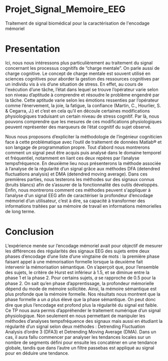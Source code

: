 # Projet_Signal_Memoire_EEG
Traitement de signal biomédical pour la caractérisation de l'encodage mémoriel

# Presentation 
Ici, nous nous intéressons plus particulièrement au traitement du signal concernant les
processus cognitifs de “charge mentale”. On parle aussi de charge cognitive. Le concept de charge
mentale est souvent utilisé en sciences cognitives pour aborder la gestion des ressources
cognitives par un individu vis à vis d’une situation de stress. En effet, au cours de l'exécution d’une
tâche, l’état dans lequel se trouve l’opérateur varie selon son niveau d’aptitude à comprendre et
résoudre le problème engendré par la tâche. Cette aptitude varie selon les émotions ressenties
par l’opérateur comme l’énervement, la joie, la fatigue, la confiance (Martin, C., Hourlier, S. &
Cegarra, J.) et c’est en cela qu’il en découle certaines modifications physiologiques traduisant un
certain niveau de stress cognitif. Par là, nous pouvons comprendre que les mesures de ces
modifications physiologiques peuvent représenter des marqueurs de l’état cognitif du sujet
observé.

Nous nous proposons d’expliciter la méthodologie de l’ingénieur cogniticien face à cette
problématique avec l’outil de traitement de données Matlab® et son langage de programmation
propre. Tout d’abord nous montrerons comment un signal peut être acquis puis analysé dans le
domaine temporel et fréquentiel, notamment en liant ces deux repères par l’analyse tempsfréquence.
En deuxième lieu nous présenterons la méthode associée à l’analyse de la régularité
d’un signal grâce aux méthodes DFA (detendred fluctuations analysis) et DMA (detendred
moving average). Dans ces premières parties, nous testerons les méthodes sur des signaux
connus (bruits blancs) afin de s’assurer de la fonctionnalité des outils développés. Enfin, nous
montrerons comment ces méthodes peuvent s'appliquer à l’analyse d'un signal EEG afin de
caractériser la profondeur d’encodage mémoriel d’un utilisateur, c’est à dire, sa capacité à
transformer des informations traitées par sa mémoire de travail en informations mémorielles de
long terme.

# Conclusion 

L’expérience menée sur l’encodage mémoriel avait pour objectif de mesurer les différences des
régularités des signaux EEG des sujets entre deux phases d’encodage d’une liste d’une vingtaine
de mots : la première phase faisant appel à une mémorisation formelle lorsque la deuxième fait
intervenir la mémorisation sémantique. On s’aperçoit que, pour l’ensemble des sujets, le critère
de Hurst est inférieur à 1.5, et se diminue entre la phase 1 et la phase 2. Pour certains sujets, 𝛼 se
rapproche de 0.5 pour la phase 2. On sait qu’en phase d’apprentissage, la profondeur mémorielle
dépend du mode de mémoire sollicitée. Ainsi, la mémoire sémantique est plus profonde que la
mémoire formelle. Nos résultats nous montrent que la phase formelle a un 𝛼 plus élevé que la
phase sémantique. On peut donc dire que plus l’encodage est profond plus la régularité du signal
est faible.
Ce TP nous aura permis d’appréhender le traitement numérique d’un signal
physiologique. Non seulement en nous permettant de manipuler les méthodes d’analyses tempsfréquence des signaux mais aussi en étudiant la régularité d’un signal selon deux méthodes :
Detrending Fluctuation Analysis d’ordre 3 (DFA3) et Detrending Moving Average (DMA). Dans
un cas, il aura fallu commencer par analyser les tendances locales sur un nombre de segments
défini pour ensuite les concaténer en une tendance globale, tandis que dans l’autre un filtre passebas est appliqué au signal pour en déduire une tendance. 
